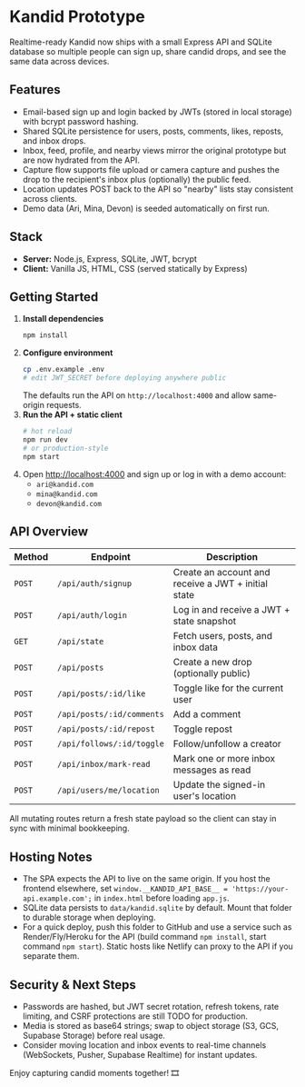# Kandid Prototype

Realtime-ready Kandid now ships with a small Express API and SQLite database so multiple people can sign up, share candid drops, and see the same data across devices.

## Features
- Email-based sign up and login backed by JWTs (stored in local storage) with bcrypt password hashing.
- Shared SQLite persistence for users, posts, comments, likes, reposts, and inbox drops.
- Inbox, feed, profile, and nearby views mirror the original prototype but are now hydrated from the API.
- Capture flow supports file upload or camera capture and pushes the drop to the recipient's inbox plus (optionally) the public feed.
- Location updates POST back to the API so "nearby" lists stay consistent across clients.
- Demo data (Ari, Mina, Devon) is seeded automatically on first run.

## Stack
- **Server:** Node.js, Express, SQLite, JWT, bcrypt
- **Client:** Vanilla JS, HTML, CSS (served statically by Express)

## Getting Started
1. **Install dependencies**
   ```bash
   npm install
   ```
2. **Configure environment**
   ```bash
   cp .env.example .env
   # edit JWT_SECRET before deploying anywhere public
   ```
   The defaults run the API on `http://localhost:4000` and allow same-origin requests.
3. **Run the API + static client**
   ```bash
   # hot reload
   npm run dev
   # or production-style
   npm start
   ```
4. Open [http://localhost:4000](http://localhost:4000) and sign up or log in with a demo account:
   - `ari@kandid.com`
   - `mina@kandid.com`
   - `devon@kandid.com`

## API Overview
| Method | Endpoint | Description |
| ------ | -------- | ----------- |
| `POST` | `/api/auth/signup` | Create an account and receive a JWT + initial state |
| `POST` | `/api/auth/login` | Log in and receive a JWT + state snapshot |
| `GET`  | `/api/state` | Fetch users, posts, and inbox data |
| `POST` | `/api/posts` | Create a new drop (optionally public) |
| `POST` | `/api/posts/:id/like` | Toggle like for the current user |
| `POST` | `/api/posts/:id/comments` | Add a comment |
| `POST` | `/api/posts/:id/repost` | Toggle repost |
| `POST` | `/api/follows/:id/toggle` | Follow/unfollow a creator |
| `POST` | `/api/inbox/mark-read` | Mark one or more inbox messages as read |
| `POST` | `/api/users/me/location` | Update the signed-in user's location |

All mutating routes return a fresh state payload so the client can stay in sync with minimal bookkeeping.

## Hosting Notes
- The SPA expects the API to live on the same origin. If you host the frontend elsewhere, set `window.__KANDID_API_BASE__ = 'https://your-api.example.com';` in `index.html` before loading `app.js`.
- SQLite data persists to `data/kandid.sqlite` by default. Mount that folder to durable storage when deploying.
- For a quick deploy, push this folder to GitHub and use a service such as Render/Fly/Heroku for the API (build command `npm install`, start command `npm start`). Static hosts like Netlify can proxy to the API if you separate them.

## Security & Next Steps
- Passwords are hashed, but JWT secret rotation, refresh tokens, rate limiting, and CSRF protections are still TODO for production.
- Media is stored as base64 strings; swap to object storage (S3, GCS, Supabase Storage) before real usage.
- Consider moving location and inbox events to real-time channels (WebSockets, Pusher, Supabase Realtime) for instant updates.

Enjoy capturing candid moments together! 🎞️
